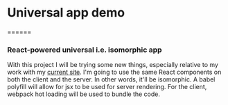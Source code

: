 # Universal app demo
======

### React-powered universal i.e. isomorphic app

With this project I will be trying some new things, especially relative to my work with my [current site](http://github.com/blwsk/blwsk). I'm going to use the same React components on both the client and the server. In other words, it'll be isomorphic. A babel polyfill will allow for jsx to be used for server rendering. For the client, webpack hot loading will be used to bundle the code.